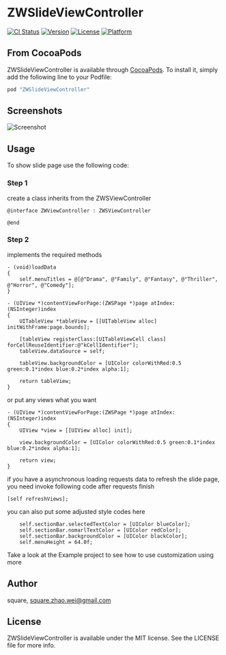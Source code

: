 # ZWSlideViewController

[![CI Status](http://img.shields.io/travis/square/ZWSlideViewController.svg?style=flat)](https://travis-ci.org/square/ZWSlideViewController)
[![Version](https://img.shields.io/cocoapods/v/ZWSlideViewController.svg?style=flat)](http://cocoapods.org/pods/ZWSlideViewController)
[![License](https://img.shields.io/cocoapods/l/ZWSlideViewController.svg?style=flat)](http://cocoapods.org/pods/ZWSlideViewController)
[![Platform](https://img.shields.io/cocoapods/p/ZWSlideViewController.svg?style=flat)](http://cocoapods.org/pods/ZWSlideViewController)

## From CocoaPods

ZWSlideViewController is available through [CocoaPods](http://cocoapods.org). To install
it, simply add the following line to your Podfile:

```ruby
pod "ZWSlideViewController"
```

## Screenshots

![Screenshot](https://github.com/squarezw/ZWSlideViewController/blob/master/screenshot.gif)

## Usage

To show slide page use the following code:

### Step 1

create a class inherits from the ZWSViewController

```
@interface ZWViewController : ZWSViewController

@end
```


### Step 2

implements the required methods

```
- (void)loadData
{
    self.menuTitles = @[@"Drama", @"Family", @"Fantasy", @"Thriller", @"Horror", @"Comedy"];
}

- (UIView *)contentViewForPage:(ZWSPage *)page atIndex:(NSInteger)index
{
    UITableView *tableView = [[UITableView alloc] initWithFrame:page.bounds];

    [tableView registerClass:[UITableViewCell class] forCellReuseIdentifier:@"kCellIdentifier"];
    tableView.dataSource = self;
    
    tableView.backgroundColor = [UIColor colorWithRed:0.5 green:0.1*index blue:0.2*index alpha:1];
    
    return tableView;
}
```

or put any views what you want

```
- (UIView *)contentViewForPage:(ZWSPage *)page atIndex:(NSInteger)index
{
    UIView *view = [[UIView alloc] init];
    
    view.backgroundColor = [UIColor colorWithRed:0.5 green:0.1*index blue:0.2*index alpha:1];
    
    return view;
}

```

if you have a asynchronous loading requests data to refresh the slide page, you need invoke following code after requests finish

```
[self refreshViews];

```

you can also put some adjusted style codes here

```
    self.sectionBar.selectedTextColor = [UIColor blueColor];
    self.sectionBar.nomarlTextColor = [UIColor redColor];
    self.sectionBar.backgroundColor = [UIColor blackColor];
    self.menuHeight = 64.0f;
```

Take a look at the Example project to see how to use customization using more




## Author

square, square.zhao.wei@gmail.com

## License

ZWSlideViewController is available under the MIT license. See the LICENSE file for more info.
